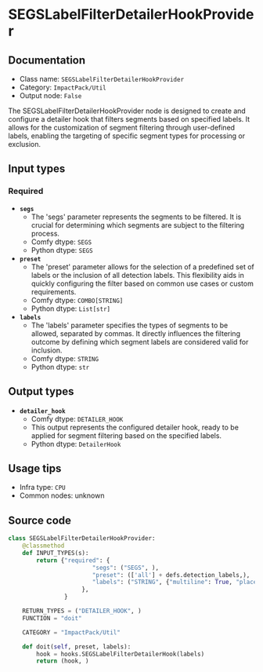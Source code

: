 # SEGSLabelFilterDetailerHookProvider
## Documentation
- Class name: `SEGSLabelFilterDetailerHookProvider`
- Category: `ImpactPack/Util`
- Output node: `False`

The SEGSLabelFilterDetailerHookProvider node is designed to create and configure a detailer hook that filters segments based on specified labels. It allows for the customization of segment filtering through user-defined labels, enabling the targeting of specific segment types for processing or exclusion.
## Input types
### Required
- **`segs`**
    - The 'segs' parameter represents the segments to be filtered. It is crucial for determining which segments are subject to the filtering process.
    - Comfy dtype: `SEGS`
    - Python dtype: `SEGS`
- **`preset`**
    - The 'preset' parameter allows for the selection of a predefined set of labels or the inclusion of all detection labels. This flexibility aids in quickly configuring the filter based on common use cases or custom requirements.
    - Comfy dtype: `COMBO[STRING]`
    - Python dtype: `List[str]`
- **`labels`**
    - The 'labels' parameter specifies the types of segments to be allowed, separated by commas. It directly influences the filtering outcome by defining which segment labels are considered valid for inclusion.
    - Comfy dtype: `STRING`
    - Python dtype: `str`
## Output types
- **`detailer_hook`**
    - Comfy dtype: `DETAILER_HOOK`
    - This output represents the configured detailer hook, ready to be applied for segment filtering based on the specified labels.
    - Python dtype: `DetailerHook`
## Usage tips
- Infra type: `CPU`
- Common nodes: unknown


## Source code
```python
class SEGSLabelFilterDetailerHookProvider:
    @classmethod
    def INPUT_TYPES(s):
        return {"required": {
                        "segs": ("SEGS", ),
                        "preset": (['all'] + defs.detection_labels,),
                        "labels": ("STRING", {"multiline": True, "placeholder": "List the types of segments to be allowed, separated by commas"}),
                     },
                }

    RETURN_TYPES = ("DETAILER_HOOK", )
    FUNCTION = "doit"

    CATEGORY = "ImpactPack/Util"

    def doit(self, preset, labels):
        hook = hooks.SEGSLabelFilterDetailerHook(labels)
        return (hook, )

```
